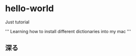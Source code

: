 # hello-world 
Just tutorial 

'''
Learning how to install different dictionaries into my mac
'''

## 深る

